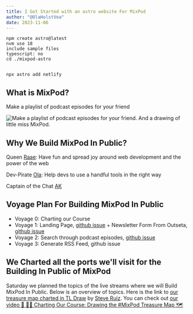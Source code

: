 ```yaml
---
title: I Got Started with an astro website For MixPod
author: "@OlaHolstVea"
date: 2023-11-06
---
```




```shell
npm create astro@latest
nvm use 18
include sample files
typescript: no
cd ./mixpod-astro


npx astro add netlify
```

## What is MixPod?

Make a playlist of podcast episodes for your friend

![Make a playlist of podcast episodes for your friend. And a drawing of little miss MixPod.](https://pbs.twimg.com/media/F9xue3ZXEAAkL-r?format=jpg&name=large)

## Why We Build MixPod In Public?

Queen [Raae](https://twitter.com/raae): Have fun and spread joy around web development and the power of the web

Dev-Pirate [Ola](https://twitter.com/OlaHolstVea): Help devs to use a handful tools in the right way

Captain of the Chat [AK](https://twitter.com/ja_gatka)

## Voyage Plan For Building MixPod In Public

- Voyage 0: Charting our Course
- Voyage 1: Landing Page, [github issue](https://github.com/olavea/mixpod/issues/1) + Newsletter Form From Outseta, [github issue](https://github.com/olavea/mixpod/issues/2)
- Voyage 2: Search through podcast episodes, [github issue](https://github.com/olavea/mixpod/issues/3)
- Voyage 3: Generate RSS Feed, github issue


## We Charted all the ports we'll visit for the Building In Public of MixPod

Saturday we planned the topics of the live streams where we will Build MixPod In Public. Below is an overview of topics. Here is the link to [our treasure map charted in TL Draw](https://www.tldraw.com/v/3Fm1saCUgL4FnXHC7QUH_?viewport=0%2C0%2C1470%2C834&page=page%3Apage) by [Steve Ruiz](https://twitter.com/steveruizok). You can check out [our video 🔴 🏴‍☠️ Charting Our Course: Drawing the #MixPod Treasure Map 🗺️](https://www.youtube.com/live/ZWhzBS0PJQg?si=xaeDndHeQtRdkPo4)

